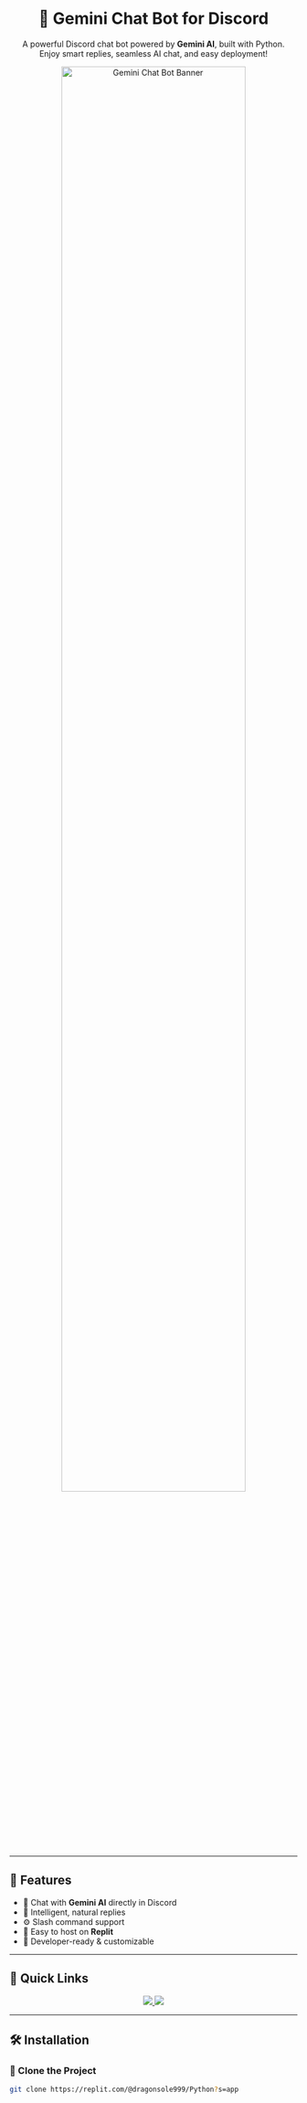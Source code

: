 <h1 align="center">🤖 Gemini Chat Bot for Discord</h1>
<p align="center">
A powerful Discord chat bot powered by <b>Gemini AI</b>, built with Python.<br>
Enjoy smart replies, seamless AI chat, and easy deployment!
</p>

<p align="center">
  <img src="https://cdn.discordapp.com/attachments/1382606226545967165/1388198226536169472/standard_4.gif?ex=68601bd8&is=685eca58&hm=9e97807e120f5e2f650af39d86ec9258ce6829e3764622c28fb1f28a74d25a1c&" alt="Gemini Chat Bot Banner" width="80%">
</p>

---

## 🚀 Features

- 🤖 Chat with **Gemini AI** directly in Discord
- 💬 Intelligent, natural replies
- ⚙️ Slash command support
- 🔁 Easy to host on **Replit**
- 📡 Developer-ready & customizable

---

## 🔗 Quick Links

<p align="center">
  <a href="https://replit.com/@dragonsole999/Python?s=app">
    <img src="https://img.shields.io/badge/Open%20on-Replit-1f425f?style=for-the-badge&logo=replit&color=blue" />
  </a>
  <a href="https://discord.gg/5YsStsgmXA">
    <img src="https://img.shields.io/discord/5YsStsgmXA?label=Join%20Support%20Server&style=for-the-badge&logo=discord&color=7289DA" />
  </a>
</p>

---

## 🛠️ Installation

### 📁 Clone the Project
```bash
git clone https://replit.com/@dragonsole999/Python?s=app
